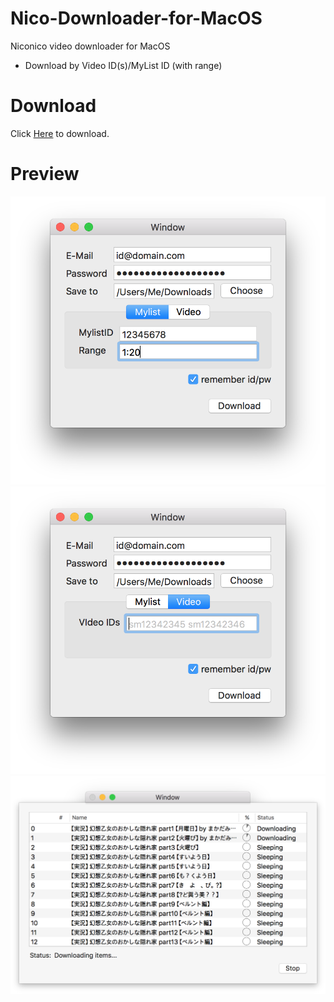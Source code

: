 # Nico-Downloader-for-MacOS
Niconico video downloader for MacOS

- Download by Video ID(s)/MyList ID (with range)

# Download
Click [Here](https://github.com/crowjdh/Nico-Downloader-for-MacOS/releases/download/v1.0/NicoDownloader.app.zip) to download.

# Preview
<img src="/images/preview_01.png" alt="preview" width="700">
<img src="/images/preview_02.png" alt="preview" width="700">
<img src="/images/preview_03.png" alt="preview" width="700">
